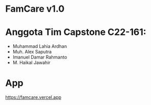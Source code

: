 ﻿# FamCare v1.0 
 
 # Anggota Tim Capstone C22-161:
 - Muhammad Lahia Ardhan 
 - Muh. Alex Saputra
 - Imanuel Damar Rahmanto
 - M. Haikal Jawahir

# App
https://famcare.vercel.app

